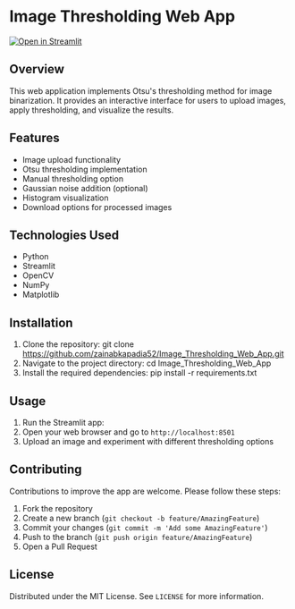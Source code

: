 # Image Thresholding Web App

[![**Open in Streamlit**](https://static.streamlit.io/badges/streamlit_badge_black_white.svg)](https://zainabkapadia-image-thresholding-webapp.streamlit.app/)

## Overview
This web application implements Otsu's thresholding method for image binarization. It provides an interactive interface for users to upload images, apply thresholding, and visualize the results.

## Features
- Image upload functionality
- Otsu thresholding implementation
- Manual thresholding option
- Gaussian noise addition (optional)
- Histogram visualization
- Download options for processed images

## Technologies Used
- Python
- Streamlit
- OpenCV
- NumPy
- Matplotlib

## Installation
1. Clone the repository: git clone https://github.com/zainabkapadia52/Image_Thresholding_Web_App.git
2. Navigate to the project directory: cd Image_Thresholding_Web_App
3. Install the required dependencies: pip install -r requirements.txt

## Usage
1. Run the Streamlit app:
2. Open your web browser and go to `http://localhost:8501`
3. Upload an image and experiment with different thresholding options

## Contributing
Contributions to improve the app are welcome. Please follow these steps:
1. Fork the repository
2. Create a new branch (`git checkout -b feature/AmazingFeature`)
3. Commit your changes (`git commit -m 'Add some AmazingFeature'`)
4. Push to the branch (`git push origin feature/AmazingFeature`)
5. Open a Pull Request

## License
Distributed under the MIT License. See `LICENSE` for more information.


